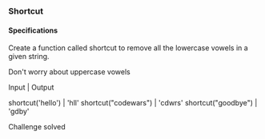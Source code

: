 ### Shortcut

#### Specifications

Create a function called shortcut to remove all the lowercase vowels in a given string.

Don't worry about uppercase vowels

   Input       | Output

shortcut('hello') |  'hll'
shortcut("codewars") |  'cdwrs'
shortcut("goodbye")  |  'gdby'


Challenge solved